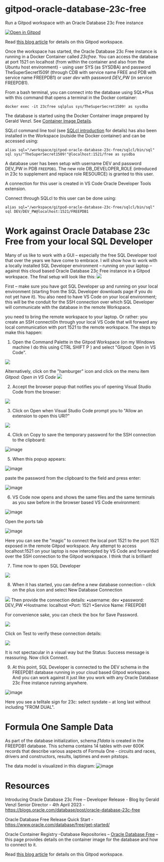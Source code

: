 # gitpod-oracle-database-23c-free

Run a Gitpod workspace with an Oracle Database 23c Free instance

[![Open in Gitpod](https://gitpod.io/button/open-in-gitpod.svg)](https://gitpod.io/#https://github.com/lucasjellema/gitpod-oracle-database-23c-free)

Read [this blog article](https://technology.amis.nl/database/get-going-with-oracle-database-23c-free/) for details on this Gitpod workspace. 

Once the workspace has started, the Oracle Database 23c Free instance is running in a Docker Container called *23cfree*.
You can access the database at port 1521 on localhost (from within the container and also from the Ubuntu host environment) - using user SYS (as SYSDBA) and password TheSuperSecret1509! (through CDB with service name FREE and PDB with service name FREEPDB1) or user *dev* with password *DEV_PW* (in service FREEPDB1).

From a bash terminal, you can connect into the database using SQL*Plus with this command that opens a terminal in the Docker container:

```
docker exec -it 23cfree sqlplus sys/TheSuperSecret1509! as sysdba
```

The database is started using the Docker Container image prepared by Gerald Venzl. See [Container Image Details](https://container-registry.oracle.com/ords/f?p=113:4:116729705491998:::4:P4_REPOSITORY,AI_REPOSITORY,AI_REPOSITORY_NAME,P4_REPOSITORY_NAME,P4_EULA_ID,P4_BUSINESS_AREA_ID:1863,1863,Oracle%20Database%20Free,Oracle%20Database%20Free,1,0&cs=3a8c38qNZ-qkPvm0nwLnAj8Beg7b1gzprb9XP2yQtQSyeZc-9cHiFA5wGa_B0KICeppaUQkKeYPGmbLqNb74OFg). 

SQLcl command line tool (see [SQLcl introduction](https://www.oracle.com/database/sqldeveloper/technologies/sqlcl/) for details) has also been installed in the Workspace (outside the Docker container) and can be accessed using:

```
alias sql="/workspace/gitpod-oracle-database-23c-free/sqlcl/bin/sql"
sql sys/"TheSuperSecret1509!"@localhost:1521/free as sysdba 
```  

A database user has been setup with username DEV and password DEV_PW in PDB `FREEPDB1`. The new role DB_DEVELOPER_ROLE  (introduced in 23c to supplement and replace role RESOURCE) is granted to this user.

A connection for this user is created in VS Code Oracle Developer Tools extension. 

Connect through SQLcl to this user can be done using:

```
alias sql="/workspace/gitpod-oracle-database-23c-free/sqlcl/bin/sql"
sql DEV/DEV_PW@localhost:1521/FREEPDB1 
```  

# Work against Oracle Database 23c Free from your local SQL Developer

Many of us like to work with a GUI – especially the free SQL Developer tool that over the years we have come to embrace. I will show how to work with a locally installed SQL Developer environment – running on your laptop – against this cloud based Oracle Database 23c Free instance in a Gitpod workspace. The final setup will look like this:
![](images/sqldeveloper-remote-to-db.png)

First – make sure you have got SQL Developer up and running on your local environment (starting from the SQL Developer downloads page if you do not yet have it). You also need to have VS Code on your local environment; this will be the conduit for the SSH connection over which SQL Developer will communicate with the database in the remote Workspace.

you need to bring the remote workspace to your laptop. Or rather: you create an SSH connecti0n through your local VS Code that will forward any local communication with port 1521 to the remote workspace. The steps to make this happen:

1. Open the Command Palette in the Gitpod Workspace (on my Windows machine I do this using CTRL SHIFT P ) and select "Gitpod: Open in VS Code".

![](images/sqldev-step1a.png)

Alternatively, click on the "hamburger" icon and click on the menu item *Gitpod: Open in VS Code*
![](images/sqldev-step1b2.png)

2. Accept the browser popup that notifies you of opening Visual Studio Code from the browser:

![](images/sqldev-step2.png)

3. Click on Open when Visual Studio Code prompt you to "Allow an extension to open this URI?"

![](images/sqldev-step3.png)

4. Click on Copy to save the temporary password for the SSH connection to the clipboard:

![image](images/sqldev-step4.png)

5. When this popup appears:

![image](images/sqldev_step5a.png)

paste the password from the clipboard to the field and press enter:

![image](images/sqldev-step5b.png)

6. VS Code now opens and shows the same files and the same terminals as you saw before in the browser based VS Code environment:

![image](images/sqldev-step6a.png)

Open the ports tab

![image](images/sqldev-step6b.png)

Here you can see the "magic" to connect the local port 1521 to the port 1521 exposed in the remote Gitpod workspace. Any attempt to access localhost:1521 on your laptop is now intercepted by VS Code and forwarded over the SSH connection to the Gitpod workspace. I think that is brilliant!

7. Time now to open SQL Developer

![](images/sqldev-step7.png)

8. When it has started, you can define a new database connection – click on the plus icon and select New Database Connection

![](images/sqldev-step8a.png)
Then provide the connection details:
•username: dev
•password: DEV_PW
•Hostname: localhost
•Port: 1521
•Service Name: FREEPDB1

For convenience sake, you can check the box for Save Password.

![](images/sqldev-step8b.png)

Click on Test to verify these connection details:

![](images/sqldev-step8b.png)

It is not spectacular in a visual way but the Status: Success message is reassuring. Now click Connect.

9. At this point, SQL Developer is connected to the DEV schema in the FREEPDB1 database running in your cloud based Gitpod workspace. And you can work against it just like you work with any Oracle Database 23c Free instance running anywhere.

![image](images/sqldev-step9.png)

Here you see a telltale sign for 23c: select sysdate – at long last without including "FROM DUAL".


# Formula One Sample Data

As part of the database initialization, schema *f1data* is created in the FREEPDB1 database. This schema contains 14 tables with over 600K records that describe various aspects of Formula One - circuits and races, drivers and constructors, results, laptimes and even pitstops.

The data model is visualized in this diagram:
![image](images/f1data-diagram.png)

# Resources

Introducing Oracle Database 23c Free – Developer Release - Blog by Gerald Venzl Senior Director - 4th April 2023 - https://blogs.oracle.com/database/post/oracle-database-23c-free

Oracle Database Free Release Quick Start - https://www.oracle.com/database/free/get-started/

Oracle Container Registry –Database Repositories  – [Oracle Database Free](https://container-registry.oracle.com/ords/f?p=113:4:116729705491998:::4:P4_REPOSITORY,AI_REPOSITORY,AI_REPOSITORY_NAME,P4_REPOSITORY_NAME,P4_EULA_ID,P4_BUSINESS_AREA_ID:1863,1863,Oracle%20Database%20Free,Oracle%20Database%20Free,1,0&cs=3a8c38qNZ-qkPvm0nwLnAj8Beg7b1gzprb9XP2yQtQSyeZc-9cHiFA5wGa_B0KICeppaUQkKeYPGmbLqNb74OFg) – this page provides details on the container image for the database and how to connect to it.

Read [this blog article](https://technology.amis.nl/database/get-going-with-oracle-database-23c-free/) for details on this Gitpod workspace.